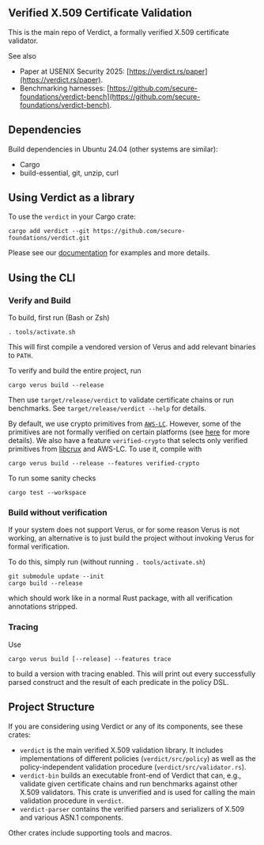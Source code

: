 Verified X.509 Certificate Validation
---

This is the main repo of Verdict, a formally verified X.509 certificate validator.

See also
- Paper at USENIX Security 2025: [https://verdict.rs/paper](https://verdict.rs/paper).
- Benchmarking harnesses: [https://github.com/secure-foundations/verdict-bench](https://github.com/secure-foundations/verdict-bench).

## Dependencies

Build dependencies in Ubuntu 24.04 (other systems are similar):
- Cargo
- build-essential, git, unzip, curl

## Using Verdict as a library

To use the `verdict` in your Cargo crate:
```
cargo add verdict --git https://github.com/secure-foundations/verdict.git
```
Please see our [documentation](https://secure-foundations.github.io/verdict/verdict/index.html) for examples and more details.

## Using the CLI

### Verify and Build

To build, first run (Bash or Zsh)
```
. tools/activate.sh
```
This will first compile a vendored version of Verus and add relevant binaries to `PATH`.

To verify and build the entire project, run
```
cargo verus build --release
```
Then use `target/release/verdict` to validate certificate chains or run benchmarks.
See `target/release/verdict --help` for details.

By default, we use crypto primitives from [`AWS-LC`](https://github.com/aws/aws-lc).
However, some of the primitives are not formally verified on certain platforms (see [here](https://github.com/aws/aws-lc#formal-verification) for more details).
We also have a feature `verified-crypto` that selects only verified primitives
from [libcrux](https://github.com/cryspen/libcrux) and AWS-LC.
To use it, compile with
```
cargo verus build --release --features verified-crypto
```

To run some sanity checks
```
cargo test --workspace
```

### Build without verification

If your system does not support Verus, or for some reason Verus is not working,
an alternative is to just build the project without invoking Verus for formal verification.

To do this, simply run (without running `. tools/activate.sh`)
```
git submodule update --init
cargo build --release
```
which should work like in a normal Rust package, with all verification annotations stripped.

### Tracing

Use
```
cargo verus build [--release] --features trace
```
to build a version with tracing enabled.
This will print out every successfully parsed construct and the result of each predicate in the policy DSL.

## Project Structure

If you are considering using Verdict or any of its components, see these crates:
- `verdict` is the main verified X.509 validation library. It includes implementations of different policies (`verdict/src/policy`) as well as the policy-independent validation procedure (`verdict/src/validator.rs`).
- `verdict-bin` builds an executable front-end of Verdict that can, e.g., validate given certificate chains and run benchmarks against other X.509 validators.
  This crate is unverified and is used for calling the main validation procedure in `verdict`.
- `verdict-parser` contains the verified parsers and serializers of X.509 and various ASN.1 components.

Other crates include supporting tools and macros.
